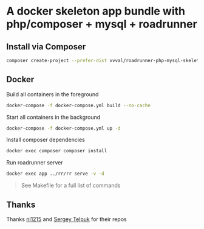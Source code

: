 # A docker skeleton app bundle with php/composer + mysql + roadrunner

## Install via Composer
```bash
composer create-project --prefer-dist vvval/roadrunner-php-mysql-skeleton your_app
```

## Docker
Build all containers in the foreground
```bash
docker-compose -f docker-compose.yml build --no-cache
```

Start all containers in the background
```bash
docker-compose -f docker-compose.yml up -d
```

Install composer dependencies
```bash
docker exec composer composer install
```

Run roadrunner server
```bash
docker exec app ../rr/rr serve -v -d
```

> See Makefile for a full list of commands

## Thanks
Thanks [nl1215](https://github.com/nl1215/roadrunner-docker-skeleton) and [Sergey Telpuk](https://github.com/sergey-telpuk/roadrunner-docker-skeleton) for their repos